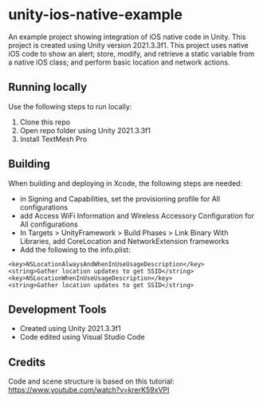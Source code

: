 # unity-ios-native-example
An example project showing integration of iOS native code in Unity. This project is created using Unity version 2021.3.3f1. This project uses native iOS code to show an alert; store, modify, and retrieve a static variable from a native iOS class; and perform basic location and network actions.

## Running locally
Use the following steps to run locally:
1. Clone this repo
2. Open repo folder using Unity 2021.3.3f1
3. Install TextMesh Pro

## Building
When building and deploying in Xcode, the following steps are needed:
- in Signing and Capabilities, set the provisioning profile for All configurations
- add Access WiFi Information and Wireless Accessory Configuration for All configurations
- In Targets > UnityFramework > Build Phases > Link Binary With Libraries, add CoreLocation and NetworkExtension frameworks
- Add the following to the info.plist:
```
<key>NSLocationAlwaysAndWhenInUseUsageDescription</key>
<string>Gather location updates to get SSID</string>
<key>NSLocationWhenInUseUsageDescription</key>
<string>Gather location updates to get SSID</string>
```

## Development Tools
- Created using Unity 2021.3.3f1
- Code edited using Visual Studio Code


## Credits
Code and scene structure is based on this tutorial:
https://www.youtube.com/watch?v=krerK59xVPI

